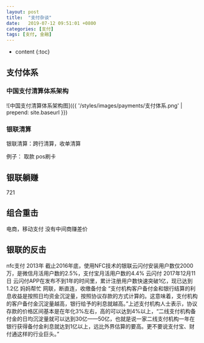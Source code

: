 ```yaml
---
layout: post
title:  "支付杂谈"
date:   2019-07-12 09:51:01 +0800
categories: [支付]
tags: [支付, 金融]
---
```



* content
{:toc}


## 支付体系
### 中国支付清算体系架构
![中国支付清算体系架构图]({{ '/styles/images/payments/支付体系.png' | prepend: site.baseurl  }})

### 银联清算
银联清算：跨行清算，收单清算

例子：
取款
pos刷卡
## 银联躺赚
721
## 组合重击
   电商，移动支付 没有中间商赚差价
## 银联的反击
  nfc支付 2013年 截止2016年底，使用NFC技术的银联云闪付安装用户数仅2000万，是微信月活用户数的2.5%，支付宝月活用户数的4.4%
  云闪付 2017年12月11日 云闪付APP在发布不到1年的时间里，累计注册用户数快速突破1亿，现已达到1.2亿
  妈妈帮忙 网联，断直连，收缴备付金 “支付机构客户备付金和银行结算的利息收益是按照日均资金沉淀量，按照协议存款的方式计算的。这意味着，支付机构的客户备付金沉淀量越高，银行给予的利息就越高。”上述支付机构人士表示，协议存款的价格区间基本是在年化3%左右，高的可以达到4%以上，“二线支付机构备付金的日均沉淀量就可以达到30亿——50亿，也就是说一家二线支付机构一年在银行获得备付金利息就达到1亿以上，远比外界估算的要高。更不要说支付宝、财付通这样的行业巨头。”